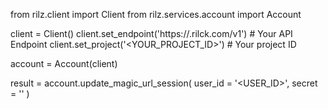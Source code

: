 from rilz.client import Client
from rilz.services.account import Account

client = Client()
client.set_endpoint('https://<REGION>.rilck.com/v1') # Your API Endpoint
client.set_project('<YOUR_PROJECT_ID>') # Your project ID

account = Account(client)

result = account.update_magic_url_session(
    user_id = '<USER_ID>',
    secret = '<SECRET>'
)
